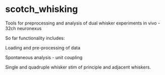 # scotch_whisking
Tools for preprocessing and analysis of dual whisker experiments in vivo - 32ch neuronexus

So far functionality includes:

Loading and pre-processing of data 

Spontaneous analysis - unit coupling 

Single and quadruple whisker stim of principle and adjacent whiskers.
